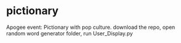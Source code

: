 # pictionary
Apogee event: Pictionary with pop culture.
download the repo, open random word generator folder, run User_Display.py
